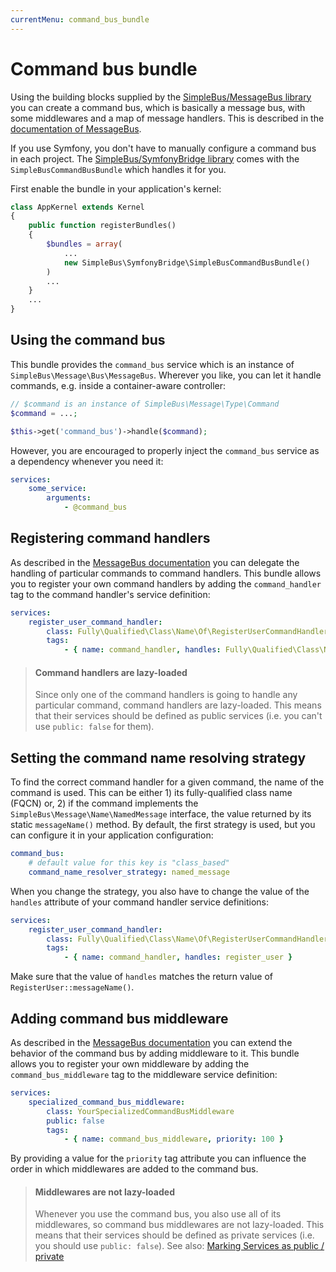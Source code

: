 ```yaml
---
currentMenu: command_bus_bundle
---
```


# Command bus bundle

Using the building blocks supplied by the [SimpleBus/MessageBus library](https://github.com/SimpleBus/MessageBus) you
can create a command bus, which is basically a message bus, with some middlewares and a map of message handlers. This is
described in the [documentation of MessageBus](http://simplebus.github.io/MessageBus/doc/command_bus.html).

If you use Symfony, you don't have to manually configure a command bus in each project. The [SimpleBus/SymfonyBridge
library](https://github.com/SimpleBus/SymfonyBridge) comes with the `SimpleBusCommandBusBundle` which handles it for
you.

First enable the bundle in your application's kernel:

```php
class AppKernel extends Kernel
{
    public function registerBundles()
    {
        $bundles = array(
            ...
            new SimpleBus\SymfonyBridge\SimpleBusCommandBusBundle()
        )
        ...
    }
    ...
}
```

## Using the command bus

This bundle provides the `command_bus` service which is an instance of `SimpleBus\Message\Bus\MessageBus`. Wherever you
like, you can let it handle commands, e.g. inside a container-aware controller:

```php
// $command is an instance of SimpleBus\Message\Type\Command
$command = ...;

$this->get('command_bus')->handle($command);
```

However, you are encouraged to properly inject the `command_bus` service as a dependency whenever you need it:

```yaml
services:
    some_service:
        arguments:
            - @command_bus
```

## Registering command handlers

As described in the [MessageBus documentation](http://simplebus.github.io/MessageBus/doc/command_bus.html) you can
delegate the handling of particular commands to command handlers. This bundle allows you to register your own
command handlers by adding the `command_handler` tag to the command handler's service definition:

```yaml
services:
    register_user_command_handler:
        class: Fully\Qualified\Class\Name\Of\RegisterUserCommandHandler
        tags:
            - { name: command_handler, handles: Fully\Qualified\Class\Name\Of\RegisterUser }
```

> #### Command handlers are lazy-loaded
>
> Since only one of the command handlers is going to handle any particular command, command handlers are lazy-loaded.
> This means that their services should be defined as public services (i.e. you can't use `public: false` for them).

## Setting the command name resolving strategy

To find the correct command handler for a given command, the name of the command is used. This can be either 1) its
fully-qualified class name (FQCN) or, 2) if the command implements the `SimpleBus\Message\Name\NamedMessage` interface,
the value returned by its static `messageName()` method. By default, the first strategy is used, but you can configure
it in your application configuration:

```yaml
command_bus:
    # default value for this key is "class_based"
    command_name_resolver_strategy: named_message
```

When you change the strategy, you also have to change the value of the `handles` attribute of your command handler
service definitions:

```yaml
services:
    register_user_command_handler:
        class: Fully\Qualified\Class\Name\Of\RegisterUserCommandHandler
        tags:
            - { name: command_handler, handles: register_user }
```

Make sure that the value of `handles` matches the return value of `RegisterUser::messageName()`.

## Adding command bus middleware

As described in the [MessageBus documentation](http://simplebus.github.io/MessageBus/doc/command_bus.html) you can
extend the behavior of the command bus by adding middleware to it. This bundle allows you to register your own
middleware by adding the `command_bus_middleware` tag to the middleware service definition:

```yaml
services:
    specialized_command_bus_middleware:
        class: YourSpecializedCommandBusMiddleware
        public: false
        tags:
            - { name: command_bus_middleware, priority: 100 }
```

By providing a value for the `priority` tag attribute you can influence the order in which middlewares are added to the
command bus.

> #### Middlewares are not lazy-loaded
>
> Whenever you use the command bus, you also use all of its middlewares, so command bus middlewares are not lazy-loaded.
> This means that their services should be defined as private services (i.e. you should use `public: false`). See also:
> [Marking Services as public /
> private](http://symfony.com/doc/current/components/dependency_injection/advanced.html#marking-services-as-public-private)
